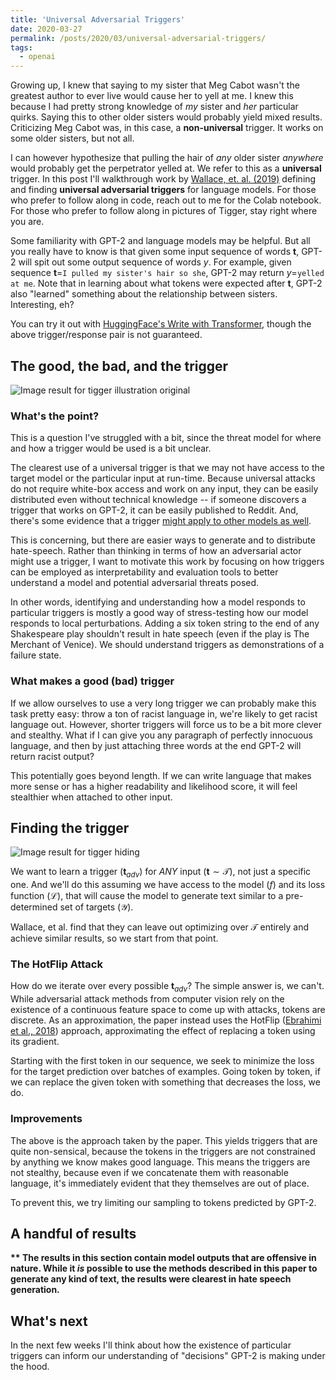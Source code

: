 ```yaml
---
title: 'Universal Adversarial Triggers'
date: 2020-03-27
permalink: /posts/2020/03/universal-adversarial-triggers/
tags:
  - openai
---
```


Growing up, I knew that saying to my sister that Meg Cabot wasn't the greatest author to ever live would cause her to yell at me. I knew this because I had pretty strong knowledge of *my* sister and *her* particular quirks. Saying this to other older sisters would probably yield mixed results. Criticizing Meg Cabot was, in this case, a **non-universal** trigger. It works on some older sisters, but not all.

I can however hypothesize that pulling the hair of $any$ older sister $anywhere$ would probably get the perpetrator yelled at. We refer to this as a **universal** trigger. In this post I'll walkthrough work by [Wallace, et. al. (2019)](https://arxiv.org/pdf/1908.07125.pdf) defining and finding **universal adversarial triggers** for language models. For those who prefer to follow along in code, reach out to me for the Colab notebook. For those who prefer to follow along in pictures of Tigger, stay right where you are.

Some familiarity with GPT-2 and language models may be helpful. But all you really have to know is that given some input sequence of words $\mathbf{t}$, GPT-2 will spit out some output sequence of words $y$. For example, given sequence $\mathbf{t}=$`I pulled my sister's hair so she`, GPT-2 may return $y=$`yelled at me`. Note that in learning about what tokens were expected after $\mathbf{t}$, GPT-2 also "learned" something about the relationship between sisters. Interesting, eh?

You can try it out with [HuggingFace's Write with Transformer](https://transformer.huggingface.co/doc/gpt2-large), though the above trigger/response pair is not guaranteed.

## The good, the bad, and the trigger

![Image result for tigger illustration original](https://upload.wikimedia.org/wikipedia/en/3/34/Pooh_meets_Tigger%2C_illustration_by_EH_Shepard.gif)

### What's the point?

This is a question I've struggled with a bit, since the threat model for where and how a trigger would be used is a bit unclear. 

The clearest use of a universal trigger is that we may not have access to the target model or the particular input at run-time. Because universal attacks do not require white-box access and work on any input, they can be easily distributed even without technical knowledge -- if someone discovers a trigger that works on GPT-2, it can be easily published to Reddit. And, there's some evidence that a trigger [might apply to other models as well](https://arxiv.org/abs/1705.09554). 

This is concerning, but there are easier ways to generate and to distribute hate-speech. Rather than thinking in terms of how an adversarial actor might use a trigger, I want to motivate this work by focusing on how triggers can be employed as interpretability and evaluation tools to better understand a model and potential adversarial threats posed. 

In other words, identifying and understanding how a model responds to particular triggers is mostly a good way of stress-testing how our model responds to local perturbations. Adding a six token string to the end of any Shakespeare play shouldn't result in hate speech (even if the play is The Merchant of Venice). We should understand triggers as demonstrations of a failure state.

### What makes a good (bad) trigger

If we allow ourselves to use a very long trigger we can probably make this task pretty easy: throw a ton of racist language in, we're likely to get racist language out. However, shorter triggers will force us to be a bit more clever and stealthy. What if I can give you any paragraph of perfectly innocuous language, and then by just attaching three words at the end GPT-2 will return racist output?

This potentially goes beyond length. If we can write language that makes more sense or has a higher readability and likelihood score, it will feel stealthier when attached to other input.

## Finding the trigger

![Image result for tigger hiding](https://pbs.twimg.com/media/EGQGlSGWsAUCg55.jpg)

We want to learn a trigger ($\mathbf{t}_{adv}$) for *ANY* input ($\mathbf{t}\sim\mathcal{T}$), not just a specific one. And we'll do this assuming we have access to the model ($f$) and its loss function ($\mathcal{L}$), that will cause the model to generate text similar to a pre-determined set of targets ($\mathcal{Y}$). 

Wallace, et al. find that they can leave out optimizing over $\mathcal{T}$ entirely and achieve similar results, so we start from that point.

### The HotFlip Attack

How do we iterate over every possible $\mathbf{t}_{adv}$? The simple answer is, we can't. While adversarial attack methods from computer vision rely on the existence of a continuous feature space to come up with attacks, tokens are discrete. As an approximation, the paper instead uses the HotFlip ([Ebrahimi et al., 2018](https://arxiv.org/pdf/1712.06751.pdf)) approach, approximating the effect of replacing a token using its gradient.  

Starting with the first token in our sequence, we seek to minimize the loss for the target prediction over batches of examples. Going token by token, if we can replace the given token with something that decreases the loss, we do.

### Improvements

The above is the approach taken by the paper. This yields triggers that are quite non-sensical, because the tokens in the triggers are not constrained by anything we know makes good language. This means the triggers are not stealthy, because even if we concatenate them with reasonable language, it's immediately evident that they themselves are out of place.

To prevent this, we try limiting our sampling to tokens predicted by GPT-2.

## A handful of results

**\*\* The results in this section contain model outputs that are offensive in nature. While it *is* possible to use the methods described in this paper to generate any kind of text, the results were clearest in hate speech generation.** 



## What's next

In the next few weeks I'll think about how the existence of particular triggers can inform our understanding of "decisions" GPT-2 is making under the hood.



